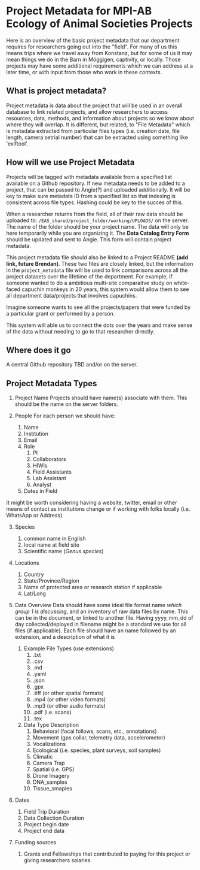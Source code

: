 # Project Metadata for MPI-AB Ecology of Animal Societies Projects

Here is an overview of the basic project metadata that our department requires for researchers going out into the "field".
For many of us this means trips where we travel away from Konstanz, but for some of us it may mean things we do in the Barn in Möggigen, captivity, or locally.
Those projects may have some additional requirements which we can address at a later time, or with input from those who work in these contexts.

## What is project metadata?
Project metadata is data about the project that will be used in an overall database to link related projects, and allow researchers to access resources, data, methods, and information about projects so we know about where they will overlap. 
It is different, but related, to "File Metadata" which is metadata extracted from particular files types (i.e. creation date, file length, camera setrial number) that can be extracted using something like 'exiftool'.

## How will we use Project Metadata
Projects will be tagged with metadata available from a specified list available on a Github repository.
If new metadata needs to be added to a project, that can be passed to Angie(?) and uploaded additionally. 
It will be key to make sure metadata ID from a specified list so that indexing is consistent across file types.
Hashing could be key to the succes of this.

When a researcher returns from the field, all of their raw data should be uploaded to:
`/EAS_shared/project_folder/working/UPLOADS/` 
on the server. The name of the folder should be your project name. The data will only be here temporarily while you are organizing it.
The **Data Catalog Entry Form** should be updated and sent to Angie. This form will contain project metadata.

This project metadata file should also be linked to a Project README **(add link, future Brendan)**. These two files are closely linked, but the information in the `project_metadata` file will be used to link comparisons across all the project datasets over the lifetime of the department.
For example, if someone wanted to do a ambitious multi-site comparaitve study on white-faced capuchin monkeys in 20 years, this system would allow them to see all department data/projects that involves capuchins.

Imagine someone wants to see all the projects/papers that were funded by a particular grant or performed by a person.

This system will able us to connect the dots over the years and make sense of the data without needing to go to that researcher directly.

## Where does it go
A central Github repository TBD and/or on the server.

## Project Metadata Types
1. Project Name
	Projects should have name(s) associate with them. This should be the name on the server folders. 

2. People
For each person we should have:
	1. Name
	2. Institution 
	3. Email
	4. Role 
		1. PI
		2. Collaborators
		3. HIWIs
		4. Field Assistants 
		5. Lab Assistant 
		6. Analyst
	5. Dates in Field

It might be worth considering having a website, twitter, email or other means of contact as institutions change or if working with folks locally (i.e. WhatsApp or Address)

3. Species
	1. common name in English
	2. local name at field site
	3. Scientific name (*Genus species*)

4. Locations
	1. Country
	2. State/Province/Region
	3. Name of protected area or research station if applicable
	4. Lat/Long

5. Data Overview
Data should have some ideal file format name *which group 1 is discussing*, and an inventory of raw data files by name. This can be in the document, or linked to another file. Having yyyy_mm_dd  of day collected/deployed in filename might be a standard we use for all files (if applicable). Each file should have an name followed by an extension, and a description of what it is

	1. Example File Types (use extensions)
		1. .txt
		2. .csv
		3. .md
		4. .yaml
		5. .json
		6. .gpx
		7. .tiff (or other spatial formats)
		8. .mp4 (or other video formats)
		9. .mp3 (or other audio formats)
		10. .pdf (i.e. scans)
		11. .tex
	2. Data Type Description
		1. Behavioral (focal follows, scans, etc., annotations)
		2. Movement (gps collar, telemetry data, accelerometer)
		3. Vocalizations
		4. Ecological (i.e. species, plant surveys, soil samples)
		5. Climatic 
		6. Camera Trap
		7. Spatial (i.e. GPS)
		8. Drone Imagery
		9. DNA_samples
		10. Tissue_smaples

		
6. Dates
	1. Field Trip Duration
	2. Data Collection Duration
	3. Project begin date
	4. Project end data
	
7. Funding sources
	1. Grants and Fellowships that contributed to paying for this project or giving researchers salaries.	


